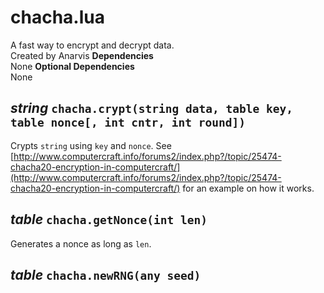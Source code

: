 
# chacha.lua
A fast way to encrypt and decrypt data.  
Created by Anarvis
**Dependencies**  
None
**Optional Dependencies**  
None

## *string* `chacha.crypt(string data, table key, table nonce[, int cntr, int round])`
Crypts `string` using `key` and `nonce`. See [http://www.computercraft.info/forums2/index.php?/topic/25474-chacha20-encryption-in-computercraft/](http://www.computercraft.info/forums2/index.php?/topic/25474-chacha20-encryption-in-computercraft/) for an example on how it works.

## *table* `chacha.getNonce(int len)`
Generates a nonce as long as `len`.

## *table* `chacha.newRNG(any seed)`